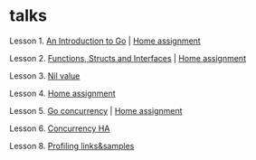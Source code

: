# talks

Lesson 1. [An Introduction to Go](https://talks.godoc.org/github.com/ssOlexBaiko/talks/An_Introduction_to_Go.slide) | [Home assignment](https://github.com/ssOlexBaiko/talks/blob/master/ha/Giphy_parser.txt)

Lesson 2. [Functions, Structs and Interfaces](https://talks.godoc.org/github.com/ssOlexBaiko/talks/Session_2.slide) | [Home assignment](https://github.com/ssOlexBaiko/talks/blob/master/ha/rest_api_server.txt)

Lesson 3. [Nil value](https://talks.godoc.org/github.com/ssOlexBaiko/talks/Session_3.slide)

Lesson 4. [Home assignment](https://github.com/ssOlexBaiko/talks/blob/master/ha/testing.txt)

Lesson 5. [Go concurrency](https://talks.godoc.org/github.com/ssOlexBaiko/talks/Session_5_go_concurrency.slide) | [Home assignment](https://github.com/ssOlexBaiko/talks/blob/master/ha/contextDemo.go)

Lesson 6. [Concurrency HA](https://github.com/ssOlexBaiko/talks/blob/master/ha/concurrency_ha.txt)

Lesson 8. [Profiling links&samples](https://github.com/ssOlexBaiko/talks/blob/master/ha/profiling_links.txt)
